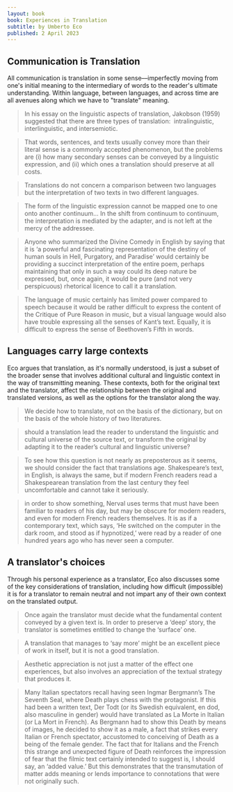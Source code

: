 ```yaml
---
layout: book
book: Experiences in Translation
subtitle: by Umberto Eco
published: 2 April 2023
---
```


## Communication is Translation

All communication is translation in some sense––imperfectly moving from one's initial meaning to the intermediary of words to the reader's ultimate understanding. Within language, between languages, and across time are all avenues along which we have to "translate" meaning.

> In his essay on the linguistic aspects of translation, Jakobson (1959) suggested that there are three types of translation:  intralinguistic, interlinguistic, and intersemiotic.

> That words, sentences, and texts usually convey more than their literal sense is a commonly accepted phenomenon, but the problems are (i) how many secondary senses can be conveyed by a linguistic expression, and (ii) which ones a translation should preserve at all costs.

> Translations do not concern a comparison between two languages but the interpretation of two texts in two different languages.

> The form of the linguistic expression cannot be mapped one to one onto another continuum... In the shift from continuum to continuum, the interpretation is mediated by the adapter, and is not left at the mercy of the addressee.

> Anyone who summarized the Divine Comedy in English by saying that it is ‘a powerful and fascinating representation of the destiny of human souls in Hell, Purgatory, and Paradise’ would certainly be providing a succinct interpretation of the entire poem, perhaps maintaining that only in such a way could its deep nature be expressed, but, once again, it would be pure (and not very perspicuous) rhetorical licence to call it a translation.

> The language of music certainly has limited power compared to speech because it would be rather difficult to express the content of the Critique of Pure Reason in music, but a visual language would also have trouble expressing all the senses of Kant’s text. Equally, it is difficult to express the sense of Beethoven’s Fifth in words.

## Languages carry large contexts

Eco argues that translation, as it's normally understood, is just a subset of the broader sense that involves additional cultural and linguistic context in the way of transmitting meaning. These contexts, both for the original text and the translator, affect the relationship between the original and translated versions, as well as the options for the translator along the way. 

> We decide how to translate, not on the basis of the dictionary, but on the basis of the whole history of two literatures.

> should a translation lead the reader to understand the linguistic and cultural universe of the source text, or transform the original by adapting it to the reader’s cultural and linguistic universe?

> To see how this question is not nearly as preposterous as it seems, we should consider the fact that translations age. Shakespeare’s text, in English, is always the same, but if modern French readers read a Shakespearean translation from the last century they feel uncomfortable and cannot take it seriously.

> in order to show something, Nerval uses terms that must have been familiar to readers of his day, but may be obscure for modern readers, and even for modern French readers themselves. It is as if a contemporary text, which says, ‘He switched on the computer in the dark room, and stood as if hypnotized,’ were read by a reader of one hundred years ago who has never seen a computer.

## A translator's choices

Through his personal experience as a translator, Eco also discusses some of the key considerations of translation, including how difficult (impossible) it is for a translator to remain neutral and not impart any of their own context on the translated output.

> Once again the translator must decide what the fundamental content conveyed by a given text is. In order to preserve a ‘deep’ story, the translator is sometimes entitled to change the ‘surface’ one.

> A translation that manages to ‘say more’ might be an excellent piece of work in itself, but it is not a good translation.

> Aesthetic appreciation is not just a matter of the effect one experiences, but also involves an appreciation of the textual strategy that produces it.

> Many Italian spectators recall having seen Ingmar Bergmann’s The Seventh Seal, where Death plays chess with the protagonist. If this had been a written text, Der Todt (or its Swedish equivalent, en dod, also masculine in gender) would have translated as La Morte in Italian (or La Mort in French). As Bergmann had to show this Death by means of images, he decided to show it as a male, a fact that strikes every Italian or French spectator, accustomed to conceiving of Death as a being of the female gender. The fact that for Italians and the French this strange and unexpected figure of Death reinforces the impression of fear that the filmic text certainly intended to suggest is, I should say, an ‘added value.’ But this demonstrates that the transmutation of matter adds meaning or lends importance to connotations that were not originally such.

